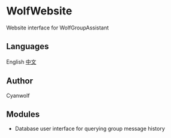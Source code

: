 # WolfWebsite
Website interface for WolfGroupAssistant
## Languages
English [中文](https://github.com/CyanWolf275/WolfWebsite/blob/main/README_CN.md)
## Author
Cyanwolf
## Modules
* Database user interface for querying group message history